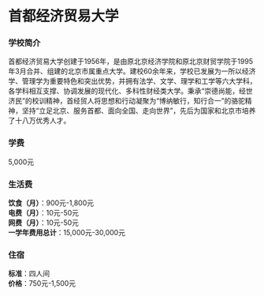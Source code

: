 # 首都经济贸易大学
### 学校简介
首都经济贸易大学创建于1956年，是由原北京经济学院和原北京财贸学院于1995年3月合并、组建的北京市属重点大学。建校60余年来，学校已发展为一所以经济学、管理学为重要特色和突出优势，并拥有法学、文学、理学和工学等六大学科，各学科相互支撑、协调发展的现代化、多科性财经类大学。秉承“崇德尚能，经世济民”的校训精神，首经贸人将思想和行动凝聚为“博纳敏行，知行合一”的骆驼精神，坚持“立足北京、服务首都、面向全国、走向世界”，先后为国家和北京市培养了十八万优秀人才。

### 学费
5,000元

### 生活费
**饮食（月）**：900元-1,800元  
**电费（月）**：10元-50元  
**网费（月）**：10元-50元  
**一学年费用总计**：15,000元-30,000元  

### 住宿
**标准**：四人间  
**价格**：750元-1,500元  
